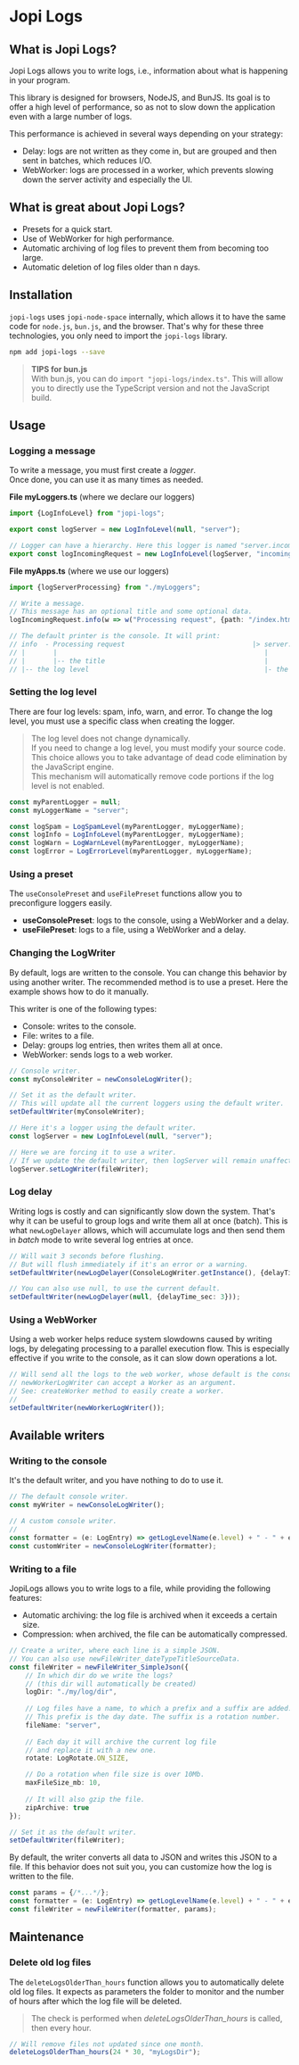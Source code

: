 # Jopi Logs

## What is Jopi Logs?

Jopi Logs allows you to write logs, i.e., information about what is happening in your program.

This library is designed for browsers, NodeJS, and BunJS. Its goal is to offer a high level of performance, so as not to slow down the application even with a large number of logs.

This performance is achieved in several ways depending on your strategy:
* Delay: logs are not written as they come in, but are grouped and then sent in batches, which reduces I/O.
* WebWorker: logs are processed in a worker, which prevents slowing down the server activity and especially the UI.

## What is great about Jopi Logs?

* Presets for a quick start.
* Use of WebWorker for high performance.
* Automatic archiving of log files to prevent them from becoming too large.
* Automatic deletion of log files older than n days.

## Installation

`jopi-logs` uses `jopi-node-space` internally, which allows it to have the same code for `node.js`, `bun.js`, and the browser. That's why for these three technologies, you only need to import the `jopi-logs` library.

```bash
npm add jopi-logs --save
```

> **TIPS for bun.js**  
> With bun.js, you can do `import "jopi-logs/index.ts"`.
> This will allow you to directly use the TypeScript version and not the JavaScript build.

## Usage

### Logging a message

To write a message, you must first create a *logger*.  
Once done, you can use it as many times as needed.

**File myLoggers.ts** (where we declare our loggers)
```typescript
import {LogInfoLevel} from "jopi-logs";

export const logServer = new LogInfoLevel(null, "server");

// Logger can have a hierarchy. Here this logger is named "server.incomingRequest".
export const logIncomingRequest = new LogInfoLevel(logServer, "incomingRequest");
```

**File myApps.ts** (where we use our loggers)
```typescript
import {logServerProcessing} from "./myLoggers";

// Write a message.
// This message has an optional title and some optional data.
logIncomingRequest.info(w => w("Processing request", {path: "/index.html"}));

// The default printer is the console. It will print:
// info  - Processing request                                |> server.incomingRequest {"path":"/index.html"}
// |       |                                                    |                      |
// |       |-- the title                                        |                      |- the data
// |-- the log level                                            |- the logger name
```

### Setting the log level

There are four log levels: spam, info, warn, and error.
To change the log level, you must use a specific class when creating the logger.

> The log level does not change dynamically.  
> If you need to change a log level, you must modify your source code.  
> This choice allows you to take advantage of dead code elimination by the JavaScript engine.  
> This mechanism will automatically remove code portions if the log level is not enabled.

```typescript
const myParentLogger = null;
const myLoggerName = "server";

const logSpam = LogSpamLevel(myParentLogger, myLoggerName);
const logInfo = LogInfoLevel(myParentLogger, myLoggerName);
const logWarn = LogWarnLevel(myParentLogger, myLoggerName);
const logError = LogErrorLevel(myParentLogger, myLoggerName);
```

### Using a preset

The `useConsolePreset` and `useFilePreset` functions allow you to preconfigure loggers easily.

* **useConsolePreset**: logs to the console, using a WebWorker and a delay.
* **useFilePreset**: logs to a file, using a WebWorker and a delay.

### Changing the LogWriter

By default, logs are written to the console. You can change this behavior by using another writer.
The recommended method is to use a preset. Here the example shows how to do it manually.

This writer is one of the following types:
* Console: writes to the console.
* File: writes to a file.
* Delay: groups log entries, then writes them all at once.
* WebWorker: sends logs to a web worker.

```typescript
// Console writer.
const myConsoleWriter = newConsoleLogWriter();

// Set it as the default writer.
// This will update all the current loggers using the default writer.
setDefaultWriter(myConsoleWriter);

// Here it's a logger using the default writer.
const logServer = new LogInfoLevel(null, "server");

// Here we are forcing it to use a writer.
// If we update the default writer, then logServer will remain unaffected.
logServer.setLogWriter(fileWriter);
```

### Log delay

Writing logs is costly and can significantly slow down the system. That's why it can be useful to group logs and write them all at once (batch). This is what `newLogDelayer` allows, which will accumulate logs and then send them in *batch* mode to write several log entries at once.

```typescript
// Will wait 3 seconds before flushing.
// But will flush immediately if it's an error or a warning.
setDefaultWriter(newLogDelayer(ConsoleLogWriter.getInstance(), {delayTime_sec: 3}));

// You can also use null, to use the current default.
setDefaultWriter(newLogDelayer(null, {delayTime_sec: 3}));
```

### Using a WebWorker

Using a web worker helps reduce system slowdowns caused by writing logs, by delegating processing to a parallel execution flow. This is especially effective if you write to the console, as it can slow down operations a lot.

```typescript
// Will send all the logs to the web worker, whose default is the console writer.
// newWorkerLogWriter can accept a Worker as an argument.
// See: createWorker method to easily create a worker.
//
setDefaultWriter(newWorkerLogWriter());
```

## Available writers

### Writing to the console

It's the default writer, and you have nothing to do to use it.

```typescript
// The default console writer.
const myWriter = newConsoleLogWriter();

// A custom console writer.
//
const formatter = (e: LogEntry) => getLogLevelName(e.level) + " - " + e.title;
const customWriter = newConsoleLogWriter(formatter);
```

### Writing to a file

JopiLogs allows you to write logs to a file, while providing the following features:
* Automatic archiving: the log file is archived when it exceeds a certain size.
* Compression: when archived, the file can be automatically compressed.

```typescript
// Create a writer, where each line is a simple JSON.
// You can also use newFileWriter_dateTypeTitleSourceData.
const fileWriter = newFileWriter_SimpleJson({
    // In which dir do we write the logs?
    // (this dir will automatically be created)
    logDir: "./my/log/dir",
    
    // Log files have a name, to which a prefix and a suffix are added.
    // This prefix is the day date. The suffix is a rotation number.
    fileName: "server",
    
    // Each day it will archive the current log file
    // and replace it with a new one.
    rotate: LogRotate.ON_SIZE,

    // Do a rotation when file size is over 10Mb.
    maxFileSize_mb: 10,
    
    // It will also gzip the file.
    zipArchive: true
});

// Set it as the default writer.
setDefaultWriter(fileWriter);
```

By default, the writer converts all data to JSON and writes this JSON to a file.
If this behavior does not suit you, you can customize how the log is written to the file.

```typescript
const params = {/*...*/};
const formatter = (e: LogEntry) => getLogLevelName(e.level) + " - " + e.title;
const fileWriter = newFileWriter(formatter, params);
```

## Maintenance

### Delete old log files

The `deleteLogsOlderThan_hours` function allows you to automatically delete old log files.
It expects as parameters the folder to monitor and the number of hours after which the log file will be deleted.

> The check is performed when *deleteLogsOlderThan_hours* is called, then every hour.

```typescript
// Will remove files not updated since one month.
deleteLogsOlderThan_hours(24 * 30, "myLogsDir");
```